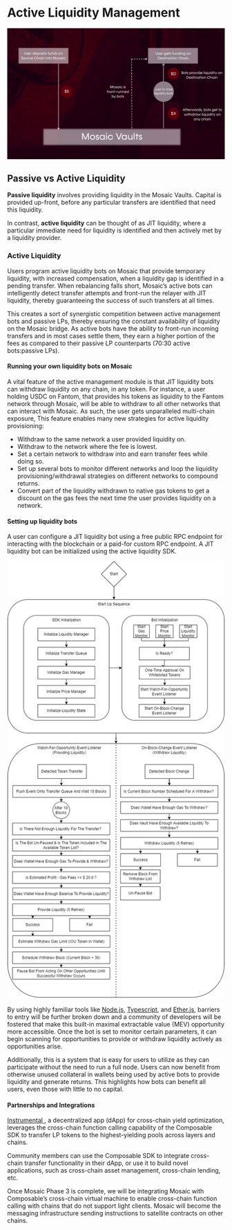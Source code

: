 # Active Liquidity Management


![active_liquidity_management](./active-liquidity-management.png)


## Passive vs Active Liquidity

**Passive liquidity** involves providing liquidity in the Mosaic Vaults. Capital is provided up-front, before any particular transfers are identified that need this liquidity. 

In contrast, **active liquidity** can be thought of as JIT liquidity, where a particular immediate need for liquidity is identified and then actively met by a liquidity provider.


### Active Liquidity

Users program active liquidity bots on Mosaic that provide temporary liquidity, with increased compensation, when a liquidity gap is identified in a pending transfer. When rebalancing falls short, Mosaic’s active bots can intelligently detect transfer attempts and front-run the relayer with JIT liquidity, thereby guaranteeing the success of such transfers at all times.

This creates a sort of synergistic competition between active management bots and passive LPs, thereby ensuring the constant availability of liquidity on the Mosaic bridge. As active bots have the ability to front-run incoming transfers and in most cases settle them, they earn a higher portion of the fees as compared to their passive LP counterparts (70:30 active bots:passive LPs). 


#### Running your own liquidity bots on Mosaic 

A vital feature of the active management module is that JIT liquidity bots can withdraw liquidity on any chain, in any token. For instance, a user holding USDC on Fantom, that provides his tokens as liquidity to the Fantom network through Mosaic, will be able to withdraw to all other networks that can interact with Mosaic. As such, the user gets unparalleled multi-chain exposure, This feature enables many new strategies for active liquidity provisioning:

* Withdraw to the same network a user provided liquidity on.
* Withdraw to the network where the fee is lowest.
* Set a certain network to withdraw into and earn transfer fees while doing so.
* Set up several bots to monitor different networks and loop the liquidity provisioning/withdrawal strategies on different networks to compound returns.
* Convert part of the liquidity withdrawn to native gas tokens to get a discount on the gas fees the next time the user provides liquidity on a network.

#### Setting up liquidity bots 

A user can configure a JIT liquidity bot using a free public RPC endpoint for interacting with the blockchain or a paid-for custom RPC endpoint. A JIT liquidity bot can be initialized using the active liquidity SDK. 


![liquidity-bot-sequence-diagram](./liquidity-bot-sequence-diagram.png)


By using highly familiar tools like [Node.js](https://nodejs.org/), [Typescript](https://www.typescriptlang.org/), and [Ether.js](https://docs.ethers.io/v5/), barriers to entry will be further broken down and a community of developers will be fostered that make this built-in maximal extractable value (MEV) opportunity more accessible. Once the bot is set to monitor certain parameters, it can begin scanning for opportunities to provide or withdraw liquidity actively as opportunities arise.

Additionally, this is a system that is easy for users to utilize as they can participate without the need to run a full node. Users can now benefit from otherwise unused collateral in wallets being used by active bots to provide liquidity and generate returns. This highlights how bots can benefit all users, even those with little to no capital.

#### Partnerships and Integrations

[Instrumental ](https://www.instrumental.finance), a decentralized app (dApp) for cross-chain yield optimization, leverages the cross-chain function calling capability of the Composable SDK to transfer LP tokens to the highest-yielding pools across layers and chains.  

Community members can use the Composable SDK to integrate cross-chain transfer functionality in their dApp, or use it to build novel applications, such as cross-chain asset management, cross-chain lending, etc. 

Once Mosaic Phase 3 is complete, we will be integrating Mosaic with Composable’s cross-chain virtual machine to enable cross-chain function calling with chains that do not support light clients. Mosaic will become the messaging infrastructure sending instructions to satellite contracts on other chains. 
